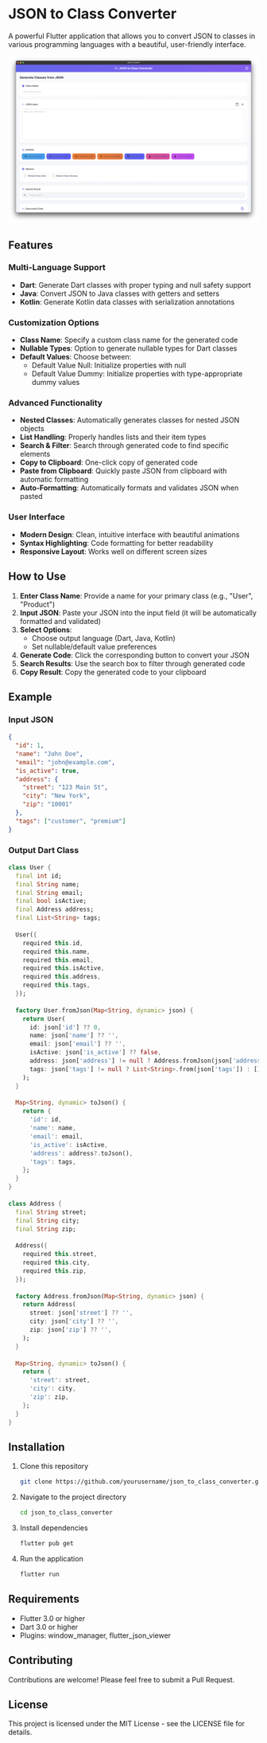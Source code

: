 # JSON to Class Converter

A powerful Flutter application that allows you to convert JSON to classes in various programming languages with a beautiful, user-friendly interface.

![App Screenshot](assets/app-screenshot.png)

## Features

### Multi-Language Support
- **Dart**: Generate Dart classes with proper typing and null safety support
- **Java**: Convert JSON to Java classes with getters and setters
- **Kotlin**: Generate Kotlin data classes with serialization annotations

### Customization Options
- **Class Name**: Specify a custom class name for the generated code
- **Nullable Types**: Option to generate nullable types for Dart classes
- **Default Values**: Choose between:
  - Default Value Null: Initialize properties with null
  - Default Value Dummy: Initialize properties with type-appropriate dummy values

### Advanced Functionality
- **Nested Classes**: Automatically generates classes for nested JSON objects
- **List Handling**: Properly handles lists and their item types
- **Search & Filter**: Search through generated code to find specific elements
- **Copy to Clipboard**: One-click copy of generated code
- **Paste from Clipboard**: Quickly paste JSON from clipboard with automatic formatting
- **Auto-Formatting**: Automatically formats and validates JSON when pasted

### User Interface
- **Modern Design**: Clean, intuitive interface with beautiful animations
- **Syntax Highlighting**: Code formatting for better readability
- **Responsive Layout**: Works well on different screen sizes

## How to Use

1. **Enter Class Name**: Provide a name for your primary class (e.g., "User", "Product")
2. **Input JSON**: Paste your JSON into the input field (it will be automatically formatted and validated)
3. **Select Options**:
   - Choose output language (Dart, Java, Kotlin)
   - Set nullable/default value preferences
4. **Generate Code**: Click the corresponding button to convert your JSON
5. **Search Results**: Use the search box to filter through generated code
6. **Copy Result**: Copy the generated code to your clipboard

## Example

### Input JSON
```json
{
  "id": 1,
  "name": "John Doe",
  "email": "john@example.com",
  "is_active": true,
  "address": {
    "street": "123 Main St",
    "city": "New York",
    "zip": "10001"
  },
  "tags": ["customer", "premium"]
}
```

### Output Dart Class
```dart
class User {
  final int id;
  final String name;
  final String email;
  final bool isActive;
  final Address address;
  final List<String> tags;

  User({
    required this.id,
    required this.name,
    required this.email,
    required this.isActive,
    required this.address,
    required this.tags,
  });

  factory User.fromJson(Map<String, dynamic> json) {
    return User(
      id: json['id'] ?? 0,
      name: json['name'] ?? '',
      email: json['email'] ?? '',
      isActive: json['is_active'] ?? false,
      address: json['address'] != null ? Address.fromJson(json['address']) : Address(),
      tags: json['tags'] != null ? List<String>.from(json['tags']) : [],
    );
  }

  Map<String, dynamic> toJson() {
    return {
      'id': id,
      'name': name,
      'email': email,
      'is_active': isActive,
      'address': address?.toJson(),
      'tags': tags,
    };
  }
}

class Address {
  final String street;
  final String city;
  final String zip;

  Address({
    required this.street,
    required this.city,
    required this.zip,
  });

  factory Address.fromJson(Map<String, dynamic> json) {
    return Address(
      street: json['street'] ?? '',
      city: json['city'] ?? '',
      zip: json['zip'] ?? '',
    );
  }

  Map<String, dynamic> toJson() {
    return {
      'street': street,
      'city': city,
      'zip': zip,
    };
  }
}
```

## Installation

1. Clone this repository
   ```bash
   git clone https://github.com/yourusername/json_to_class_converter.git
   ```

2. Navigate to the project directory
   ```bash
   cd json_to_class_converter
   ```

3. Install dependencies
   ```bash
   flutter pub get
   ```

4. Run the application
   ```bash
   flutter run
   ```

## Requirements

- Flutter 3.0 or higher
- Dart 3.0 or higher
- Plugins: window_manager, flutter_json_viewer

## Contributing

Contributions are welcome! Please feel free to submit a Pull Request.

## License

This project is licensed under the MIT License - see the LICENSE file for details.
